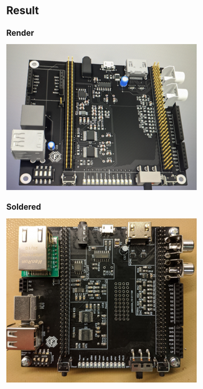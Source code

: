 # Result

## Render
![Render](../../../images/render.jpg)

## Soldered
![Soldered](../../../images/soldered.jpg)